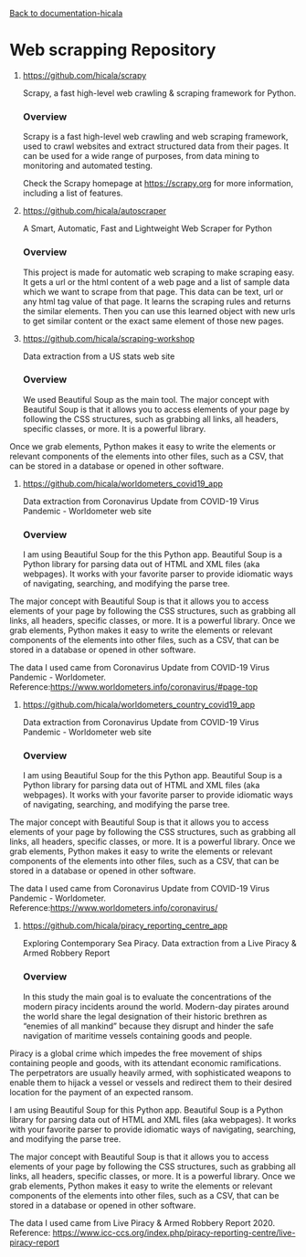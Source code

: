 [Back to documentation-hicala]( https://github.com/hicala/documentation-hicala)

# Web scrapping Repository

1. https://github.com/hicala/scrapy

   Scrapy, a fast high-level web crawling & scraping framework for Python.

   ### Overview

   Scrapy is a fast high-level web crawling and web scraping framework, used to crawl websites and extract structured data from their pages. It can be used    for a wide range of purposes, from data mining to monitoring and automated testing.

   Check the Scrapy homepage at https://scrapy.org for more information, including a list of features.

1. https://github.com/hicala/autoscraper

   A Smart, Automatic, Fast and Lightweight Web Scraper for Python

   ### Overview

   This project is made for automatic web scraping to make scraping easy. It gets a url or the html content of a web page and a list of sample data which  we want to scrape from that page. This data can be text, url or any html tag value of that page. It learns the scraping rules and returns the similar elements. Then you can use this learned object with new urls to get similar content or the exact same element of those new pages.

1. https://github.com/hicala/scraping-workshop

   Data extraction from a US stats web site 

   ### Overview

   We used Beautiful Soup as the main tool. The major concept with Beautiful Soup is that it allows you to access elements of your page by following the CSS structures, such as grabbing all links, all headers, specific classes, or more. It is a powerful library.

Once we grab elements, Python makes it easy to write the elements or relevant components of the elements into other files, such as a CSV, that can be stored in a database or opened in other software.

1. https://github.com/hicala/worldometers_covid19_app

   Data extraction from Coronavirus Update from COVID-19 Virus Pandemic - Worldometer web site 

   ### Overview

   I am using Beautiful Soup for the this Python app. Beautiful Soup is a Python library for parsing data out of HTML and XML files (aka webpages). It works with your favorite parser to provide idiomatic ways of navigating, searching, and modifying the parse tree.

The major concept with Beautiful Soup is that it allows you to access elements of your page by following the CSS structures, such as grabbing all links, all headers, specific classes, or more. It is a powerful library. Once we grab elements, Python makes it easy to write the elements or relevant components of the elements into other files, such as a CSV, that can be stored in a database or opened in other software.

The data I used came from Coronavirus Update from COVID-19 Virus Pandemic - Worldometer. Reference:https://www.worldometers.info/coronavirus/#page-top

1. https://github.com/hicala/worldometers_country_covid19_app

   Data extraction from Coronavirus Update from COVID-19 Virus Pandemic - Worldometer web site 
   
   ### Overview

   I am using Beautiful Soup for the this Python app. Beautiful Soup is a Python library for parsing data out of HTML and XML files (aka webpages). It works with your favorite parser to provide idiomatic ways of navigating, searching, and modifying the parse tree.

The major concept with Beautiful Soup is that it allows you to access elements of your page by following the CSS structures, such as grabbing all links, all headers, specific classes, or more. It is a powerful library. Once we grab elements, Python makes it easy to write the elements or relevant components of the elements into other files, such as a CSV, that can be stored in a database or opened in other software.

The data I used came from Coronavirus Update from COVID-19 Virus Pandemic - Worldometer. Reference:https://www.worldometers.info/coronavirus/

1. https://github.com/hicala/piracy_reporting_centre_app

   Exploring Contemporary Sea Piracy. Data extraction from a Live Piracy & Armed Robbery Report 
   
   ### Overview

   In this study the main goal is to evaluate the concentrations of the modern piracy incidents around the world. Modern-day pirates around the world share the legal designation of their historic brethren as “enemies of all mankind” because they disrupt and hinder the safe navigation of maritime vessels containing goods and people.

Piracy is a global crime which impedes the free movement of ships containing people and goods, with its attendant economic ramifications. The perpetrators are usually heavily armed, with sophisticated weapons to enable them to hijack a vessel or vessels and redirect them to their desired location for the payment of an expected ransom.

I am using Beautiful Soup for this Python app. Beautiful Soup is a Python library for parsing data out of HTML and XML files (aka webpages). It works with your favorite parser to provide idiomatic ways of navigating, searching, and modifying the parse tree.

The major concept with Beautiful Soup is that it allows you to access elements of your page by following the CSS structures, such as grabbing all links, all headers, specific classes, or more. It is a powerful library. Once we grab elements, Python makes it easy to write the elements or relevant components of the elements into other files, such as a CSV, that can be stored in a database or opened in other software.

The data I used came from Live Piracy & Armed Robbery Report 2020. Reference: https://www.icc-ccs.org/index.php/piracy-reporting-centre/live-piracy-report


